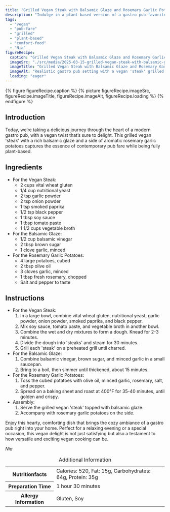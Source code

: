 ```yaml
---
title: "Grilled Vegan Steak with Balsamic Glaze and Rosemary Garlic Potatoes"
description: "Indulge in a plant-based version of a gastro pub favorite with this grilled vegan 'steak' and rosemary garlic potatoes, complete with a rich balsamic glaze."
tags:
  - "vegan"
  - "pub-fare"
  - "grilled"
  - "plant-based"
  - "comfort-food"
  - "Nia"
figureRecipe: 
  caption: "Grilled Vegan Steak with Balsamic Glaze and Rosemary Garlic Potatoes"
  imageSrc: "./src/media/2025-03-15-grilled-vegan-steak-with-balsamic-glaze-and-rosemary-garlic-potatoes-9021.png"
  imageTitle: "Grilled Vegan Steak with Balsamic Glaze and Rosemary Garlic Potatoes"
  imageAlt: "Realistic gastro pub setting with a vegan 'steak' grilled and topped with balsamic glaze, beside crispy rosemary garlic potatoes, in minimalist table decor."
  loading: "eager"
---
```


{% figure figureRecipe.caption %}
{% picture figureRecipe.imageSrc, figureRecipe.imageTitle, figureRecipe.imageAlt, figureRecipe.loading %}
{% endfigure %}

## Introduction

Today, we’re taking a delicious journey through the heart of a modern gastro pub, with a vegan twist that’s sure to delight. This grilled vegan 'steak' with a rich balsamic glaze and a side of aromatic rosemary garlic potatoes captures the essence of contemporary pub fare while being fully plant-based.

## Ingredients

- For the Vegan Steak:
  - 2 cups vital wheat gluten
  - 1/4 cup nutritional yeast
  - 2 tsp garlic powder
  - 2 tsp onion powder
  - 1 tsp smoked paprika
  - 1/2 tsp black pepper
  - 1 tbsp soy sauce
  - 1 tbsp tomato paste
  - 1 1/2 cups vegetable broth
- For the Balsamic Glaze:
  - 1/2 cup balsamic vinegar
  - 2 tbsp brown sugar
  - 1 clove garlic, minced
- For the Rosemary Garlic Potatoes:
  - 4 large potatoes, cubed
  - 2 tbsp olive oil
  - 3 cloves garlic, minced
  - 1 tbsp fresh rosemary, chopped
  - Salt and pepper to taste

## Instructions

- For the Vegan Steak:
  1. In a large bowl, combine vital wheat gluten, nutritional yeast, garlic powder, onion powder, smoked paprika, and black pepper.
  2. Mix soy sauce, tomato paste, and vegetable broth in another bowl.
  3. Combine the wet and dry mixtures to form a dough. Knead for 2-3 minutes.
  4. Divide the dough into 'steaks' and steam for 30 minutes.
  5. Grill each 'steak' on a preheated grill until charred.
- For the Balsamic Glaze:
  1. Combine balsamic vinegar, brown sugar, and minced garlic in a small saucepan.
  2. Bring to a boil, then simmer until thickened, about 15 minutes.
- For the Rosemary Garlic Potatoes:
  1. Toss the cubed potatoes with olive oil, minced garlic, rosemary, salt, and pepper.
  2. Spread on a baking sheet and roast at 400°F for 35-40 minutes, until golden and crispy.
- Assembly:
  1. Serve the grilled vegan 'steak' topped with balsamic glaze.
  2. Accompany with rosemary garlic potatoes on the side.

Enjoy this hearty, comforting dish that brings the cozy ambiance of a gastro pub right into your home. Perfect for a relaxing evening or a special occasion, this vegan delight is not just satisfying but also a testament to how versatile and exciting vegan cooking can be.

*Nia*

<table><caption class='sr-only'>Additional Information</caption><tr><th>Nutritionfacts</th><td>Calories: 520, Fat: 15g, Carbohydrates: 64g, Protein: 35g&nbsp;</td></tr><tr><th>Preparation Time</th><td>1 hour 30 minutes&nbsp;</td></tr><tr><th>Allergy Information</th><td>Gluten, Soy&nbsp;</td></tr></table>

